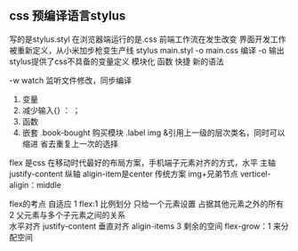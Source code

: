 ## css 预编译语言stylus
写的是stylus.styl 在浏览器端运行的是.css
前端工作流在发生改变
界面开发工作被重新定义，从小米加步枪变生产线
stylus main.styl -o main.css
编译 -o 输出
stylus提供了css不具备的变量定义 模块化 函数 快捷 新的语法

-w watch 监听文件修改，同步编译

1. 变量
2. 减少输入{} ： ；
3. 函数
4. 嵌套
.book-bought 购买模块
  .label
    img
&引用上一级的层次类名，同时可以缩进 省去重复上一次的选择

flex 是css 在移动时代最好的布局方案，手机端子元素对齐的方式，水平 主轴 justify-content
纵轴 aligin-item是center
传统方案 img+兄弟节点 verticel-aligin：middle

flex的考点 自适应
 1 flex:1 比例划分 只给一个元素设置 占据其他元素之外的所有
 2 父元素与多个子元素之间的关系  
   水平对齐 justify-content
   垂直对齐 aligin-items
 3 剩余的空间 flex-grow：1 来分配空间